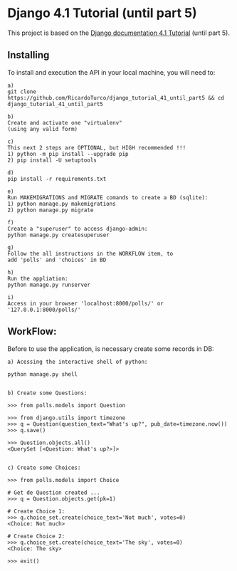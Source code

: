 # Django 4.1 Tutorial (until part 5)
This project is based on the [Django documentation 4.1 Tutorial](https://docs.djangoproject.com/en/4.1/intro/tutorial01/) (until part 5).

## Installing

To install and execution the API in your local machine, you will need to:

```
a)
git clone https://github.com/RicardoTurco/django_tutorial_41_until_part5 && cd django_tutorial_41_until_part5

b)
Create and activate one "virtualenv"
(using any valid form) 

c)
This next 2 steps are OPTIONAL, but HIGH recommended !!!
1) python -m pip install --upgrade pip
2) pip install -U setuptools

d)
pip install -r requirements.txt

e)
Run MAKEMIGRATIONS and MIGRATE comands to create a BD (sqlite):
1) python manage.py makemigrations
2) python manage.py migrate

f)
Create a "superuser" to access django-admin:
python manage.py createsuperuser

g)
Follow the all instructions in the WORKFLOW item, to
add 'polls' and 'choices' in BD

h)
Run the appliation:
python manage.py runserver

i)
Access in your browser 'localhost:8000/polls/' or '127.0.0.1:8000/polls/'
```

## WorkFlow:

Before to use the application, is necessary create some records in DB:

```
a) Acessing the interactive shell of python:

python manage.py shell


b) Create some Questions:

>>> from polls.models import Question

>>> from django.utils import timezone
>>> q = Question(question_text="What's up?", pub_date=timezone.now())
>>> q.save()

>>> Question.objects.all()
<QuerySet [<Question: What's up?>]>


c) Create some Choices:

>>> from polls.models import Choice

# Get de Question created ...
>>> q = Question.objects.get(pk=1)

# Create Choice 1:
>>> q.choice_set.create(choice_text='Not much', votes=0)
<Choice: Not much>

# Create Choice 2:
>>> q.choice_set.create(choice_text='The sky', votes=0)
<Choice: The sky>

>>> exit()
```

